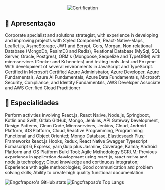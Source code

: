 <div align="center" style="margin: 20px;">
  <img src="https://drive.google.com/file/d/1j3TcUICyl4Zi1M6IVzGVViJ_t-oslTDk/view?usp=sharing" alt="Certification"/>
</div>

## :rocket: Apresentação

Corporate specialist and solutions strategist, with experience in developing and improving projects with Styled Component, React-Native-Maps, Leaflet.js, AsyncStorage, JWT and Bcrypt, Cors, Morgan, Non-relational Database (MongoDb, RealmDB and Redis), Relational Database (MySql, SQL Server, Oracle, Postgres), ORM's (Mongoose, Sequelize and TypeORM) with microservices (Docker and Kubenetes) and testing tools Jest and Enzyme. With development of several environments in JavaScript and TypeScript. Certified in Microsoft Certified Azure Administrator, Azure Developer, Azure Fundamentals, Azure AI Fundamentals, Azure Data Fundamentals, Microsoft Security, Compliance, and Identity Fundamentals, AWS Developer Associate and AWS Certified Cloud Practitioner

## :barber: Especialidades


Perform activities involving React.js, React Native, Node.js, Springboot, Kotlin and Swift, Gitlab GitHub, Mongo, Jenkins, API Gateway Development, Design Patterns, Clean Code, Microservices, Jenkins, Cloud, Android Platform, iOS Platform, Cloud, Reactive Programming, Programming Functional and Object Oriented;
Mongo Database, Elasticseach Plus;
Frameworks React.js Hooks, Redux, React Native Swagger Typescript Ecmascript 6, Express, yarn,Gulp plus Jasmine, Coverage, Karma;
Android Platform and iOS Platform Build Tool;
Agile Methodology SCRUM;
Previous experience in application development using react.js, react native and node.js technology;
Cloud knowledge and continuous integration;
Experience with agile methodologies;
Good communication and problem solving skills;
Ability to create high quality functional documentation.


  ![Engcfraposo's GitHub stats](https://github-readme-stats.vercel.app/api?username=engcfraposo&show_icons=true&theme=radical)
  ![Engcfraposo's Top Langs](https://github-readme-stats.vercel.app/api/top-langs/?username=engcfraposo&layout=compact&theme=radical)


